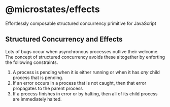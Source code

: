 # @microstates/effects

Effortlessly composable structured concurrency primitive for
JavaScript

## Structured Concurrency and Effects

Lots of bugs occur when asynchronous processes outlive their
welcome. The concept of structured concurrency avoids these altogether
by enforting the following constraints.

1. A process is pending when it is either running or when it has _any_
   child process that is pending.
2. If an error occurs in a process that is not caught, then that error
   propagates to the parent process
3. If a process finishes in error or by halting, then all of its child
   process are immediately halted.


<!--

## See Also

Microstates Effects is heavily inspired by the ideas behind
[ember-concurrency][1] and [trio][2]

## FAQ

Q: Are microstates required to use @microstates/effects?

A: No! Microstates effects are just plain old JavaScript functions and
generators, and can be used with anything.

-->
